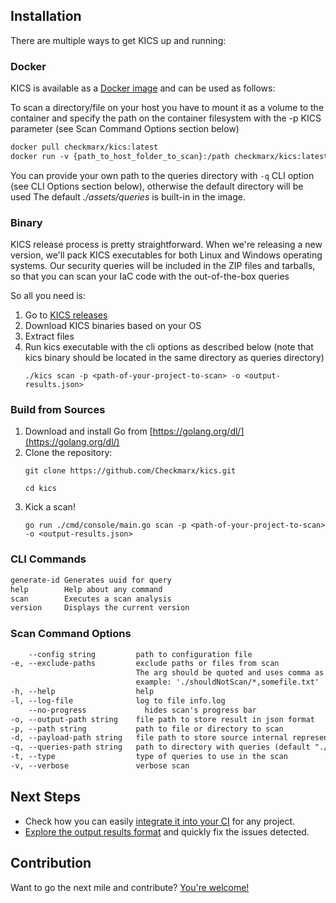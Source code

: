 ## Installation

There are multiple ways to get KICS up and running:


### Docker

KICS is available as a [Docker image](https://hub.docker.com/r/checkmarx/kics) and can be used as follows:  

To scan a directory/file on your host you have to mount it as a volume to the container and specify the path on the container filesystem with the -p KICS parameter (see Scan Command Options section below)

```txt
docker pull checkmarx/kics:latest  
docker run -v {​​​​path_to_host_folder_to_scan}​​​​:/path checkmarx/kics:latest scan -p "/path" -o "/path/results.json"
```  

You can provide your own path to the queries directory with `-q` CLI option (see CLI Options section below), otherwise the default directory will be used The default *./assets/queries* is built-in in the image.

### Binary

KICS release process is pretty straightforward.
When we're releasing a new version, we'll pack KICS executables for both Linux and Windows operating systems.
Our security queries will be included in the ZIP files and tarballs, so that you can scan your IaC code with the out-of-the-box queries

So all you need is:

1. Go to [KICS releases](https://github.com/Checkmarx/kics/releases/latest)
1. Download KICS binaries based on your OS
1. Extract files
1. Run kics executable with the cli options as described below (note that kics binary should be located in the same directory as queries directory)  
   ```
   ./kics scan -p <path-of-your-project-to-scan> -o <output-results.json>
   ```

### Build from Sources

1. Download and install Go from [https://golang.org/dl/](https://golang.org/dl/)  
1. Clone the repository:  
   ```
   git clone https://github.com/Checkmarx/kics.git
   ```  
   ```
   cd kics
   ```
1. Kick a scan!  
   ```
   go run ./cmd/console/main.go scan -p <path-of-your-project-to-scan> -o <output-results.json>
   ```

### CLI Commands

```txt
generate-id Generates uuid for query
help        Help about any command
scan        Executes a scan analysis
version     Displays the current version
```


### Scan Command Options

```txt
    --config string         path to configuration file
-e, --exclude-paths         exclude paths or files from scan
                            The arg should be quoted and uses comma as separator
                            example: './shouldNotScan/*,somefile.txt'
-h, --help                  help
-l, --log-file              log to file info.log
    --no-progress             hides scan's progress bar
-o, --output-path string    file path to store result in json format
-p, --path string           path to file or directory to scan
-d, --payload-path string   file path to store source internal representation in JSON format
-q, --queries-path string   path to directory with queries (default "./assets/queries")
-t, --type                  type of queries to use in the scan
-v, --verbose               verbose scan
```

## Next Steps

- Check how you can easily [integrate it into your CI](integrations.md) for any project.
- [Explore the output results format](results.md) and quickly fix the issues detected.


## Contribution

Want to go the next mile and contribute? [You're welcome!](CONTRIBUTING.md)
